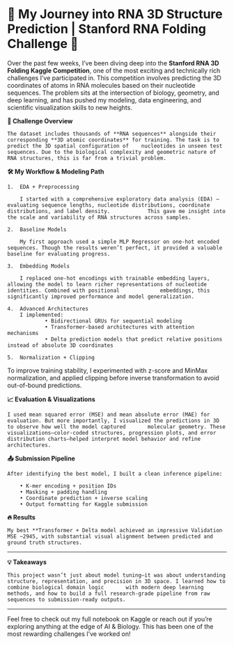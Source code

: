 # 🚀 My Journey into RNA 3D Structure Prediction | Stanford RNA Folding Challenge 🧬

Over the past few weeks, I’ve been diving deep into the **Stanford RNA 3D Folding Kaggle Competition**, one of the most exciting and technically rich challenges I’ve participated in. This competition involves predicting the 3D coordinates of atoms in RNA molecules based on their nucleotide sequences. The problem sits at the intersection of biology, geometry, and deep learning, and has pushed my modeling, data engineering, and scientific visualization skills to new heights.

**🔬 Challenge Overview**
	
 	The dataset includes thousands of **RNA sequences** alongside their corresponding **3D atomic coordinates** for training. The task is to predict the 3D spatial configuration of 	nucleotides in unseen test sequences. Due to the biological complexity and geometric nature of RNA structures, this is far from a trivial problem.

**🛠️ My Workflow & Modeling Path**

	1.	EDA + Preprocessing
 
		I started with a comprehensive exploratory data analysis (EDA) — evaluating sequence lengths, nucleotide distributions, coordinate distributions, and label density. 			This gave me insight into the scale and variability of RNA structures across samples.
  
	2.	Baseline Models
 
		My first approach used a simple MLP Regressor on one-hot encoded sequences. Though the results weren’t perfect, it provided a valuable baseline for evaluating progress.
  
	3.	Embedding Models
 
		I replaced one-hot encodings with trainable embedding layers, allowing the model to learn richer representations of nucleotide identities. Combined with positional 			embeddings, this significantly improved performance and model generalization.
  
	4.	Advanced Architectures
		I implemented:
				• Bidirectional GRUs for sequential modeling
				• Transformer-based architectures with attention mechanisms
				• Delta prediction models that predict relative positions instead of absolute 3D coordinates
    
	5.	Normalization + Clipping


To improve training stability, I experimented with z-score and MinMax normalization, and applied clipping before inverse transformation to avoid out-of-bound predictions.

**📈 Evaluation & Visualizations**

	I used mean squared error (MSE) and mean absolute error (MAE) for evaluation. But more importantly, I visualized the predictions in 3D to observe how well the model captured 		molecular geometry. These visualizations—color-coded structures, progression plots, and error distribution charts—helped interpret model behavior and refine architectures.

**📤 Submission Pipeline**

	After identifying the best model, I built a clean inference pipeline:
		
  		• K-mer encoding + position IDs
		• Masking + padding handling
		• Coordinate prediction + inverse scaling
		• Output formatting for Kaggle submission

**🔥 Results**
		
  	My best **Transformer + Delta model achieved an impressive Validation MSE ~2945, with substantial visual alignment between predicted and ground truth structures.

-----

**💡 Takeaways**

	This project wasn’t just about model tuning—it was about understanding structure, representation, and precision in 3D space. I learned how to combine biological domain logic 		with modern deep learning methods, and how to build a full research-grade pipeline from raw sequences to submission-ready outputs.

-----

Feel free to check out my full notebook on Kaggle or reach out if you’re exploring anything at the edge of AI & Biology. This has been one of the most rewarding challenges I’ve worked on!
